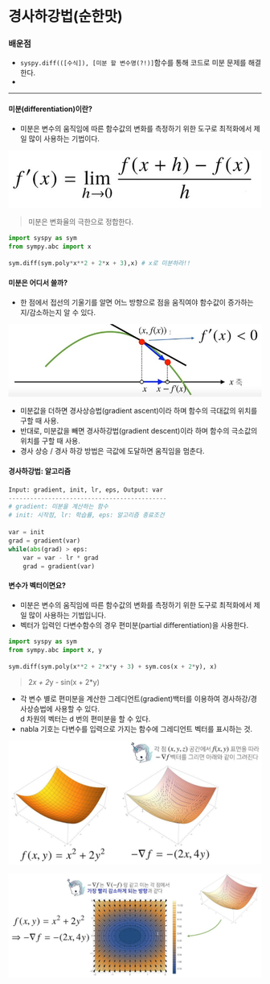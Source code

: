 # 경사하강법(순한맛)
### 배운점
- `syspy.diff(([수식]), [미분 할 변수명(?!)]`함수를 통해 코드로 미분 문제를 해결한다.
- 
---
#### 미분(differentiation)이란?
- 미분은 변수의 움직임에 따른 함수값의 변화를 측정하기 위한 도구로 최적화에서 제일 많이 사용하는 기법이다.

![differentiation](./equation/1.JPG)

> 미분은 변화율의 극한으로 정합한다.

```python
import syspy as sym
from sympy.abc import x

sym.diff(sym.poly*x**2 + 2*x + 3),x) # x로 미분하라!!
```
#### 미분은 어디서 쓸까?

- 한 점에서 접선의 기울기를 알면 어느 방향으로 점을 움직여야 함수값이 증가하는지/감소하는지 알 수 있다.

![differentiation_thinking](./equation/2.JPG)

- 미분값을 더하면 경사상승법(gradient ascent)이라 하며 함수의 극대값의 위치를 구할 때 사용.
- 반대로, 미분값을 빼면 경사하강법(gradient descent)이라 하며 함수의 극소값의 위치를 구할 때 사용.
- 경사 상승 / 경사 하강 방법은 극값에 도달하면 움직임을 멈춘다.

#### 경사하강법: 알고리즘
```python
Input: gradient, init, lr, eps, Output: var
--------------------------------------------
# gradient: 미분을 계산하는 함수
# init: 시작점, lr: 학습률, eps: 알고리즘 종료조건

var = init
grad = gradient(var)
while(abs(grad) > eps:
	var = var - lr * grad
    grad = gradient(var)
```
#### 변수가 벡터이면요?
- 미분은 변수의 움직임에 따른 함수값의 변화를 측정하기 위한 도구로 최적화에서 제일 많이 사용하는 기법입니다.
- 벡터가 입력인 다변수함수의 경우 편미분(partial differentiation)을 사용한다.
```python
import syspy as sym
from sympy.abc import x, y

sym.diff(sym.poly(x**2 + 2*x*y + 3) + sym.cos(x + 2*y), x)
```
> 2*x + 2*y - sin(x + 2*y)
- 각 변수 별로 편미분을 계산한 그레디언트(gradient)백터를 이용하여 경사하강/경사상승법에 사용할 수 있다.<br> d 차원의 벡터는 d 번의 편미분을 할 수 있다.
- nabla 기호는 다변수를 입력으로 가지는 함수에 그레디언트 벡터를 표시하는 것.


![gradient_vector_1](./equation/3.JPG)<br>

![gradient_vector_2](./equation/4.JPG)
















